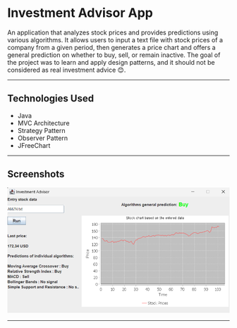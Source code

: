 # Investment Advisor App

An application that analyzes stock prices and provides predictions using various algorithms.
It allows users to input a text file with stock prices of a company from a given period, then generates a price chart and offers a general prediction on whether to buy, sell, or remain inactive.
The goal of the project was to learn and apply design patterns, and it should not be considered as real investment advice 😊.

---

## **Technologies Used**

- Java
- MVC Architecture
- Strategy Pattern
- Observer Pattern
- JFreeChart 

---

## **Screenshots**

![App Screenshot](images/appscreen.png)

---
